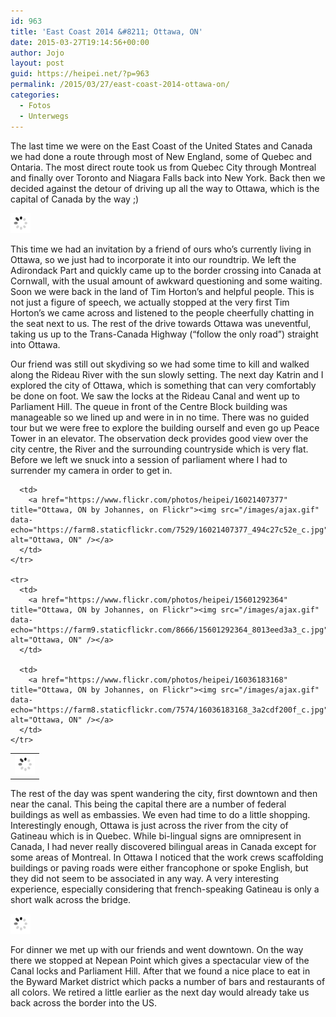 ```yaml
---
id: 963
title: 'East Coast 2014 &#8211; Ottawa, ON'
date: 2015-03-27T19:14:56+00:00
author: Jojo
layout: post
guid: https://heipei.net/?p=963
permalink: /2015/03/27/east-coast-2014-ottawa-on/
categories:
  - Fotos
  - Unterwegs
---
```

The last time we were on the East Coast of the United States and Canada we had done a route through most of New England, some of Quebec and Ontaria. The most direct route took us from Quebec City through Montreal and finally over Toronto and Niagara Falls back into New York. Back then we decided against the detour of driving up all the way to Ottawa, which is the capital of Canada by the way ;)

<div class="img aligncenter">
  <a href="https://www.flickr.com/photos/heipei/16207218825" title="Ottawa, ON by Johannes, on Flickr"><img src="/images/ajax.gif" data-echo="https://farm8.staticflickr.com/7547/16207218825_652f509de4_b.jpg" alt="Ottawa, ON" /></a>
</div>

This time we had an invitation by a friend of ours who&#8217;s currently living in Ottawa, so we just had to incorporate it into our roundtrip. We left the Adirondack Part and quickly came up to the border crossing into Canada at Cornwall, with the usual amount of awkward questioning and some waiting. Soon we were back in the land of Tim Horton&#8217;s and helpful people. This is not just a figure of speech, we actually stopped at the very first Tim Horton&#8217;s we came across and listened to the people cheerfully chatting in the seat next to us. The rest of the drive towards Ottawa was uneventful, taking us up to the Trans-Canada Highway (&#8220;follow the only road&#8221;) straight into Ottawa.

Our friend was still out skydiving so we had some time to kill and walked along the Rideau River with the sun slowly setting. The next day Katrin and I explored the city of Ottawa, which is something that can very comfortably be done on foot. We saw the locks at the Rideau Canal and went up to Parliament Hill. The queue in front of the Centre Block building was manageable so we lined up and were in in no time. There was no guided tour but we were free to explore the building ourself and even go up Peace Tower in an elevator. The observation deck provides good view over the city centre, the River and the surrounding countryside which is very flat. Before we left we snuck into a session of parliament where I had to surrender my camera in order to get in.

<div class="img aligncenter">
  <table>
    <tr>
      <td>
        <a href="https://www.flickr.com/photos/heipei/16213641656" title="Ottawa, ON by Johannes, on Flickr"><img src="/images/ajax.gif" data-echo="https://farm8.staticflickr.com/7464/16213641656_e1ffb70d59_c.jpg" alt="Ottawa, ON" /></a>
      </td>
      
      <td>
        <a href="https://www.flickr.com/photos/heipei/16021407377" title="Ottawa, ON by Johannes, on Flickr"><img src="/images/ajax.gif" data-echo="https://farm8.staticflickr.com/7529/16021407377_494c27c52e_c.jpg" alt="Ottawa, ON" /></a>
      </td>
    </tr>
    
    <tr>
      <td>
        <a href="https://www.flickr.com/photos/heipei/15601292364" title="Ottawa, ON by Johannes, on Flickr"><img src="/images/ajax.gif" data-echo="https://farm9.staticflickr.com/8666/15601292364_8013eed3a3_c.jpg" alt="Ottawa, ON" /></a>
      </td>
      
      <td>
        <a href="https://www.flickr.com/photos/heipei/16036183168" title="Ottawa, ON by Johannes, on Flickr"><img src="/images/ajax.gif" data-echo="https://farm8.staticflickr.com/7574/16036183168_3a2cdf200f_c.jpg" alt="Ottawa, ON" /></a>
      </td>
    </tr>
  </table>
</div>

The rest of the day was spent wandering the city, first downtown and then near the canal. This being the capital there are a number of federal buildings as well as embassies. We even had time to do a little shopping. Interestingly enough, Ottawa is just across the river from the city of Gatineau which is in Quebec. While bi-lingual signs are omnipresent in Canada, I had never really discovered bilingual areas in Canada except for some areas of Montreal. In Ottawa I noticed that the work crews scaffolding buildings or paving roads were either francophone or spoke English, but they did not seem to be associated in any way. A very interesting experience, especially considering that french-speaking Gatineau is only a short walk across the bridge.

<div class="img aligncenter">
  <a href="https://www.flickr.com/photos/heipei/15617115364" title="Ottawa, ON by Johannes, on Flickr"><img src="/images/ajax.gif" data-echo="https://farm8.staticflickr.com/7497/15617115364_ca457d5dac_b.jpg" alt="Ottawa, ON" /></a>
</div>

For dinner we met up with our friends and went downtown. On the way there we stopped at Nepean Point which gives a spectacular view of the Canal locks and Parliament Hill. After that we found a nice place to eat in the Byward Market district which packs a number of bars and restaurants of all colors. We retired a little earlier as the next day would already take us back across the border into the US.
